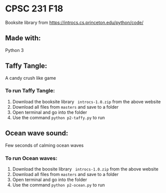 # CPSC 231 F18
Booksite library from https://introcs.cs.princeton.edu/python/code/
## Made with:
Python 3
## Taffy Tangle:
A candy crush like game
### To run Taffy Tangle:
1. Download the booksite library ` introcs-1.0.zip` from the above website
2. Download all files from `masters` and save to a folder
3. Open terminal and go into the folder
4. Use the command `python p2-taffy.py` to run
## Ocean wave sound:
Few seconds of calming ocean waves
### To run Ocean waves:
1. Download the boosite library ` introcs-1.0.zip` from the above website
2. Download all files from `masters` and save to a folder
3. Open terminal and go into the folder
4. Use the command `python p2-ocean.py` to run

